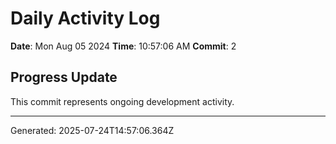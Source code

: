 # Daily Activity Log

**Date**: Mon Aug 05 2024
**Time**: 10:57:06 AM
**Commit**: 2

## Progress Update

This commit represents ongoing development activity.

---
Generated: 2025-07-24T14:57:06.364Z
